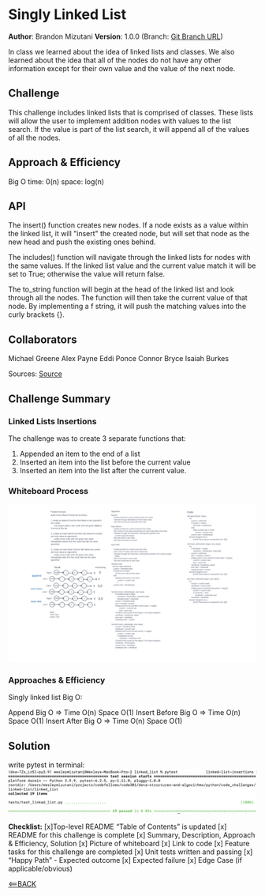 # Singly Linked List

**Author**: Brandon Mizutani
**Version**: 1.0.0 (Branch: [Git Branch URL](https://github.com/bran2miz/data-structures-and-algorithms/tree/linked-list-insertions))

In class we learned about the idea of linked lists and classes. We also learned about the idea that all of the nodes do not have any other information except for their own value and the value of the next node.

## Challenge

This challenge includes linked lists that is comprised of classes. These lists will allow the user to implement addition nodes with values to the list search. If the value is part of the list search, it will append all of the values of all the nodes.

## Approach & Efficiency

Big O
time: 0(n)
space: log(n)

## API

The insert() function creates new nodes. If a node exists as a value within the linked list, it will "insert" the created node, but will set that node as the new head and push the existing ones behind.

The includes() function will navigate through the linked lists for nodes with the same values. If the linked list value and the current value match it will be set to True; otherwise the value will return false.

The to_string function will begin at the head of the linked list and look through all the nodes. The function will then take the current value of that node. By implementing a f string, it will push the matching values into the curly brackets {}.

## Collaborators

Michael Greene
Alex Payne
Eddi Ponce
Connor Bryce
Isaiah Burkes

Sources:
[Source](https://www.w3schools.com/python/ref_string_format.asp)

## Challenge Summary

### Linked Lists Insertions

The challenge was to create 3 separate functions that:
1. Appended an item to the end of a list
2. Inserted an item into the list before the current value
3. Inserted an item into the list after the current value.

### Whiteboard Process

![WhiteBoard](./Images/whiteboard-linked-list.png)

### Approaches & Efficiency

Singly linked list Big O:

Append Big O => Time O(n) Space O(1)
Insert Before Big O => Time O(n) Space O(1)
Insert After Big O => Time O(n) Space O(1)

## Solution

write pytest in terminal:
![Terminal Testing](./Images/terminal-testing.png)

**Checklist:**
[x]Top-level README “Table of Contents” is updated
[x] README for this challenge is complete
[x] Summary, Description, Approach & Efficiency, Solution
[x] Picture of whiteboard
[x] Link to code
[x] Feature tasks for this challenge are completed
[x] Unit tests written and passing
[x] “Happy Path” - Expected outcome
[x] Expected failure
[x] Edge Case (if applicable/obvious)

[<==BACK](../../README.md)
